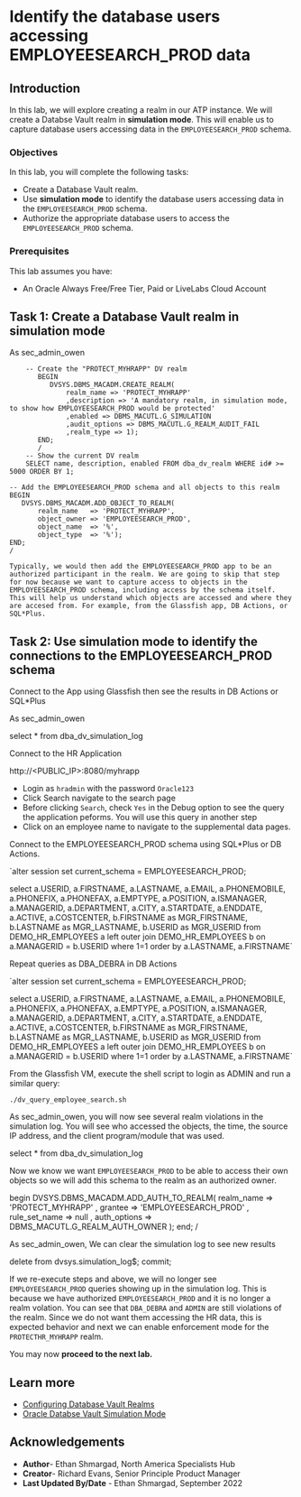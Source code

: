 # Identify the database users accessing EMPLOYEESEARCH_PROD data

## Introduction

In this lab, we will explore creating a realm in our ATP instance. We will create a Databse Vault realm in **simulation mode**. This will enable us to capture database users accessing data in the `EMPLOYEESEARCH_PROD` schema. 

### Objectives

In this lab, you will complete the following tasks:

- Create a Database Vault realm.
- Use **simulation mode** to identify the database users accessing data in the `EMPLOYEESEARCH_PROD` schema.
- Authorize the appropriate database users to access the `EMPLOYEESEARCH_PROD` schema.

### Prerequisites

This lab assumes you have:
- An Oracle Always Free/Free Tier, Paid or LiveLabs Cloud Account

## Task 1: Create a Database Vault realm in simulation mode

As sec_admin_owen

		-- Create the "PROTECT_MYHRAPP" DV realm
		   BEGIN
			  DVSYS.DBMS_MACADM.CREATE_REALM(
				  realm_name => 'PROTECT_MYHRAPP'
				  ,description => 'A mandatory realm, in simulation mode, to show how EMPLOYEESEARCH_PROD would be protected'
				  ,enabled => DBMS_MACUTL.G_SIMULATION
				  ,audit_options => DBMS_MACUTL.G_REALM_AUDIT_FAIL
				  ,realm_type => 1); 
		   END;
		   /
		-- Show the current DV realm
		SELECT name, description, enabled FROM dba_dv_realm WHERE id# >= 5000 ORDER BY 1;
    
    -- Add the EMPLOYEESEARCH_PROD schema and all objects to this realm
    BEGIN
       DVSYS.DBMS_MACADM.ADD_OBJECT_TO_REALM(
           realm_name   => 'PROTECT_MYHRAPP',
           object_owner => 'EMPLOYEESEARCH_PROD',
           object_name  => '%',
           object_type  => '%');
    END;
    /
    
    Typically, we would then add the EMPLOYEESEARCH_PROD app to be an authorized participant in the realm. We are going to skip that step for now because we want to capture access to objects in the EMPLOYEESEARCH_PROD schema, including access by the schema itself. This will help us understand which objects are accessed and where they are accesed from. For example, from the Glassfish app, DB Actions, or SQL*Plus. 	


## Task 2: Use simulation mode to identify the connections to the EMPLOYEESEARCH_PROD schema

Connect to the App using Glassfish then see the results in DB Actions or SQL*Plus

As sec_admin_owen

select * from dba_dv_simulation_log

Connect to the HR Application

http://<PUBLIC_IP>:8080/myhrapp

- Login as `hradmin` with the password `Oracle123`
- Click Search navigate to the search page
- Before clicking `Search`, check `Yes` in the Debug option to see the query the application peforms. You will use this query in another step
- Click on an employee name to navigate to the supplemental data pages.

Connect to the EMPLOYEESEARCH_PROD schema using SQL*Plus or DB Actions. 

`alter session set current_schema = EMPLOYEESEARCH_PROD;

select a.USERID, a.FIRSTNAME, a.LASTNAME, a.EMAIL, a.PHONEMOBILE, a.PHONEFIX, a.PHONEFAX, a.EMPTYPE, a.POSITION, a.ISMANAGER, a.MANAGERID, a.DEPARTMENT, a.CITY, a.STARTDATE, a.ENDDATE, a.ACTIVE, a.COSTCENTER, b.FIRSTNAME as MGR_FIRSTNAME, b.LASTNAME as MGR_LASTNAME, b.USERID as MGR_USERID from DEMO_HR_EMPLOYEES a left outer join DEMO_HR_EMPLOYEES b on a.MANAGERID = b.USERID where 1=1 order by a.LASTNAME, a.FIRSTNAME`


Repeat queries as DBA_DEBRA in DB Actions

`alter session set current_schema = EMPLOYEESEARCH_PROD;

select a.USERID, a.FIRSTNAME, a.LASTNAME, a.EMAIL, a.PHONEMOBILE, a.PHONEFIX, a.PHONEFAX, a.EMPTYPE, a.POSITION, a.ISMANAGER, a.MANAGERID, a.DEPARTMENT, a.CITY, a.STARTDATE, a.ENDDATE, a.ACTIVE, a.COSTCENTER, b.FIRSTNAME as MGR_FIRSTNAME, b.LASTNAME as MGR_LASTNAME, b.USERID as MGR_USERID from DEMO_HR_EMPLOYEES a left outer join DEMO_HR_EMPLOYEES b on a.MANAGERID = b.USERID where 1=1 order by a.LASTNAME, a.FIRSTNAME`

From the Glassfish VM, execute the shell script to login as ADMIN and run a similar query:

`./dv_query_employee_search.sh`


As sec_admin_owen, you will now see several realm violations in the simulation log. You will see who accessed the objects, the time, the source IP address, and the client program/module that was used.  

select * from dba_dv_simulation_log


Now we know we want `EMPLOYEESEARCH_PROD` to be able to access their own objects so we will add this schema to the realm as an authorized owner.

begin
  DVSYS.DBMS_MACADM.ADD_AUTH_TO_REALM(
	realm_name => 'PROTECT_MYHRAPP'
	, grantee => 'EMPLOYEESEARCH_PROD'
	, rule_set_name => null
	, auth_options => DBMS_MACUTL.G_REALM_AUTH_OWNER ); 
end;
/

As sec_admin_owen, We can clear the simulation log to see new results

delete from dvsys.simulation_log$;
commit;

If we re-execute steps <x> and <y> above, we will no longer see `EMPLOYEESEARCH_PROD` queries showing up in the simulation log. This is because we have authorized `EMPLOYEESEARCH_PROD` and it is no longer a realm volation.  You can see that `DBA_DEBRA` and `ADMIN` are still violations of the realm. Since we do not want them accessing the HR data, this is expected behavior and next we can enable enforcement mode for the `PROTECTHR_MYHRAPP` realm. 



You may now **proceed to the next lab.**

## Learn more
- [Configuring Database Vault Realms](https://docs.oracle.com/database/121/DVADM/cfrealms.htm#DVADM003)
- [Oracle Databse Vault Simulation Mode](https://docs.oracle.com/en/database/oracle/oracle-database/12.2/dvadmusing-training-mode-to-log-realm-and-command-rule-activities.html)

## Acknowledgements

- **Author**- Ethan Shmargad, North America Specialists Hub
- **Creator**- Richard Evans, Senior Principle Product Manager
- **Last Updated By/Date** - Ethan Shmargad, September 2022
